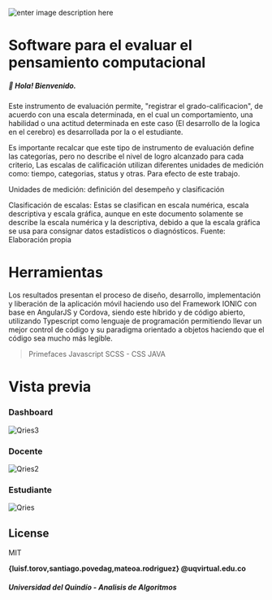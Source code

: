 ![enter image description here](https://i.ibb.co/y4bNBNT/image.png)
# **Software para el evaluar el pensamiento computacional** 

##### 👋 Hola! Bienvenido.

Este instrumento de evaluación permite, "registrar el grado-calificacion", de acuerdo con una escala determinada, en el cual un comportamiento, una habilidad o una actitud determinada en este caso (El desarrollo de la logica en el cerebro) es desarrollada por la o el estudiante.

  
  

Es importante recalcar que este tipo de instrumento de evaluación define las categorías, pero no describe el nivel de logro alcanzado para cada criterio, Las escalas de calificación utilizan diferentes unidades de medición como: tiempo, categorias, status y otras. Para efecto de este trabajo.

Unidades de medición: definición del desempeño y clasificación  

  
Clasificación de escalas: Estas se clasifican en escala numérica, escala descriptiva y escala gráfica, aunque en este documento solamente se describe la escala numérica y la descriptiva, debido a que la escala gráfica se usa para consignar datos estadísticos o diagnósticos.
Fuente: Elaboración propia  

# Herramientas
Los resultados presentan el proceso de diseño, desarrollo, implementación y liberación de la aplicación móvil haciendo uso del Framework IONIC con base en AngularJS y Cordova, siendo este híbrido y de código abierto, utilizando Typescript como lenguaje de programación permitiendo llevar un mejor control de código y su paradigma orientado a objetos haciendo que el código sea mucho más legible.
> Primefaces
> Javascript
> SCSS - CSS
> JAVA

# Vista previa

### Dashboard

![Qries3](https://i.ibb.co/xLXM4rZ/image.png)  


### Docente
![Qries2](https://i.ibb.co/0VsTZwn/image.png) 

### Estudiante
![Qries](https://i.ibb.co/5G1TV3R/image.png) 

## License
MIT

**{luisf.torov,santiago.povedag,mateoa.rodriguez} @uqvirtual.edu.co**
##### Universidad del Quindío - Analisis de Algoritmos
      
